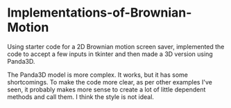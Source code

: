 # Implementations-of-Brownian-Motion
Using starter code for a 2D Brownian motion screen saver, implemented the code to accept a few inputs in tkinter and then made a 3D
version using Panda3D.

The Panda3D model is more complex. It works, but it has some shortcomings. To make the code more clear, as per other examples I've seen,
it probably makes more sense to create a lot of little dependent methods and call them. I think the style is not ideal.
